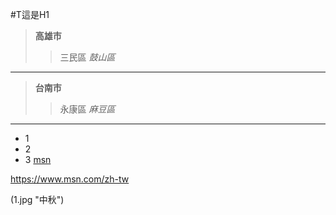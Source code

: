 #T這是H1

> **高雄市**
>>三民區
>> *鼓山區*
***
> **台南市**
>>永康區
>> *麻豆區*
***
* 1
* 2
* 3
[msn](https://www.msn.com/zh-tw)

<https://www.msn.com/zh-tw>

(1.jpg "中秋")
